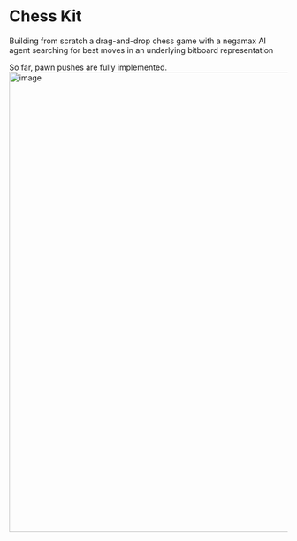 # Chess Kit
Building from scratch a drag-and-drop chess game with a negamax AI agent searching 
for best moves in an underlying bitboard representation

So far, pawn pushes are fully implemented.
<img width="833" alt="image" src="https://github.com/kitnhl/chess-kit/assets/16724003/be607f65-3bdf-4293-92d7-d7ecd0fbf327">
